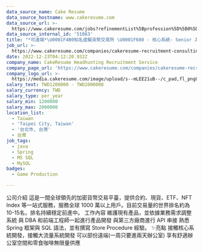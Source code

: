 ```yaml
---
data_source_name: Cake Resume
data_source_hostname: www.cakeresume.com
data_source_url: >-
  https://www.cakeresume.com/jobs?refinementList%5Bprofession%5D%5B0%5D=game-production&range%5Bsalary_range%5D%5Bmin%5D=1000000
data_source_internal_id: '51063'
title: "*可遠端*\U0001F4B0知名虛擬貨幣交易所 \U0001F680 - 核心系統- Senior Java Engineer  (高流量)- TL"
job_url: >-
  https://www.cakeresume.com/companies/cakeresume-recruitment-consulting/jobs/bfbb75
date: 2022-12-23T04:12:20.932Z
company_name: CakeResume Headhunting Recruitment Service
company_page_url: 'https://www.cakeresume.com/companies/cakeresume-recruitment-consulting'
company_logo_url: >-
  https://media.cakeresume.com/image/upload/s--mLEE21uB--/c_pad,fl_png8,h_200,w_200/v1620881212/vdbipassrdfr8omwzeq6.png
salary_text: TWD1200000 - TWD2000000
salary_currency: TWD
salary_type: per_year
salary_min: 1200000
salary_max: 2000000
location_list:
  - Taiwan
  - 'Taipei City, Taiwan'
  - '台北市, 台灣'
  - 台灣
job_tags:
  - java
  - Spring
  - MS SQL
  - MySQL
badges:
  - Game Production

---
```


公司介紹 這是一間全球領先的加密貨幣交易平臺，提供合約、現貨、ETF、NFT Index 等一站式服務，服務全球 1000 萬以上用戶。目前交易量的世界排名約為10-15名，排名持續穩定前進中。 工作內容 維護現有產品，並依據業務需求調整系統 與 DBA 和前端工程師一起進行產品開發 與第三方廠商進行 API 串接 熟悉 Spring 框架與 SQL 語法，並有撰寫 Store Procedure 經驗。 ✨亮點 接觸核心系統開發，接觸大流量系統開發 可以部份遠端(一周只要進兩天辦公室) 享有舒適辦公室空間和零食咖啡無限量供應